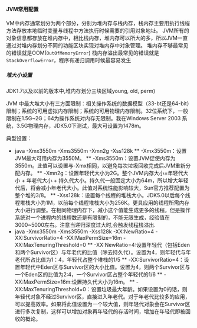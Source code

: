 #### JVM常用配置

VM中内存通常划分为两个部分，分别为堆内存与栈内存，栈内存主要用执行线程方法存放本地临时变量与线程中方法执行时候需要的引用对象地址。
JVM所有的对象信息都存放在堆内存中，相比栈内存，堆内存可以所大的多，所以JVM一直通过对堆内存划分不同的功能区块实现对堆内存中对象管理。
堆内存不够最常见的错误就是OOM(`OutOfMemoryError`)
栈内存溢出最常见的错误就是`StackOverflowError`，程序有递归调用时候最容易发生

##### 堆大小设置

JDK1.7以及以前的版本中,堆内存划分三块区域young, old, perm)
[](./images/jvm_1.7)

JVM 中最大堆大小有三方面限制：相关操作系统的数据模型（33-bt还是64-bit）限制；系统的可用虚拟内存限制；系统的可用物理内存限制。32位系统下，一般限制在1.5G~2G；64为操作系统对内存无限制。我在Windows Server 2003 系统，3.5G物理内存，JDK5.0下测试，最大可设置为1478m。

典型设置：

* java -Xmx3550m -Xms3550m -Xmn2g -Xss128k
  ** -Xmx3550m：设置JVM最大可用内存为3550M。
  ** -Xms3550m：设置JVM促使内存为3550m。此值可以设置与-Xmx相同，以避免每次垃圾回收完成后JVM重新分配内存。
  ** -Xmn2g：设置年轻代大小为2G。整个JVM内存大小=年轻代大小 + 年老代大小 + 持久代大小。持久代一般固定大小为64m，所以增大年轻代后，将会减小年老代大小。此值对系统性能影响较大，Sun官方推荐配置为整个堆的3/8。
  ** -Xss128k：设置每个线程的堆栈大小。JDK5.0以后每个线程堆栈大小为1M，以前每个线程堆栈大小为256K。更具应用的线程所需内存大小进行调整。在相同物理内存下，减小这个值能生成更多的线程。但是操作系统对一个进程内的线程数还是有限制的，不能无限生成，经验值在3000~5000左右。注意当递归深度过大时,会触发线程栈溢出.
* java -Xmx3550m -Xms3550m -Xss128k -XX:NewRatio=4 -XX:SurvivorRatio=4 -XX:MaxPermSize=16m -XX:MaxTenuringThreshold=0
  ** -XX:NewRatio=4:设置年轻代（包括Eden和两个Survivor区）与年老代的比值（除去持久代）。设置为4，则年轻代与年老代所占比值为1：4，年轻代占整个堆栈的1/5
  ** -XX:SurvivorRatio=4：设置年轻代中Eden区与Survivor区的大小比值。设置为4，则两个Survivor区与一个Eden区的比值为2:4，一个Survivor区占整个年轻代的1/6
  ** -XX:MaxPermSize=16m:设置持久代大小为16m。
  ** -XX:MaxTenuringThreshold=0：设置垃圾最大年龄。如果设置为0的话，则年轻代对象不经过Survivor区，直接进入年老代。对于年老代比较多的应用，可以提高效率。如果将此值设置为一个较大值，则年轻代对象会在Survivor区进行多次复制，这样可以增加对象再年轻代的存活时间，增加在年轻代即被回收的概论。
